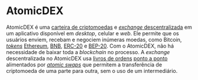 # AtomicDEX

AtomicDEX é uma [carteira de criptomoedas](Carteira.md) e [_exchange_ descentralizada](DEX.md) em um aplicativo disponível em _desktop_, celular e _web_. Ele permite que os usuários enviem, recebam e negociem inúmeras moedas, como Bitcoin, [_tokens_](Token.md) [Ethereum](Ethereum.md), [BNB](BNB.md), [ERC-20](ERC-20.md) e [BEP-20](BEP-20.md). Com o AtomicDEX, não há necessidade de baixar toda a _blockchain_ no processo. A _exchange_ descentralizada no AtomicDEX usa [livros de ordens](Livro%20de%20Ordens.md) [ponto a ponto](Ponto%20a%20Ponto.md) alimentados por [_atomic swaps_](Atomic%20Swap.md) que permitem a transferência de criptomoeda de uma parte para outra, sem o uso de um intermediário.
